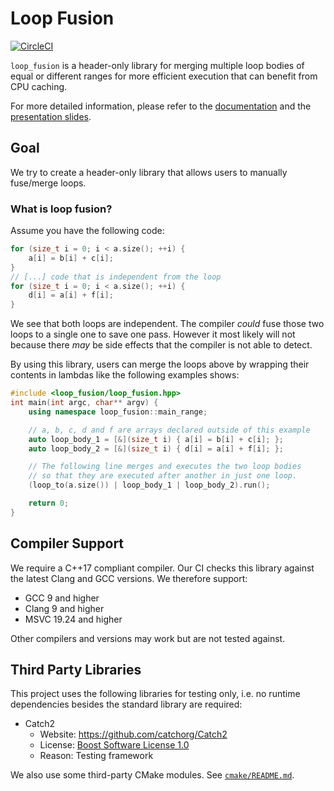 # Loop Fusion

[![CircleCI](https://circleci.com/gh/loop-fusion/loop-fusion.svg?style=svg)](https://circleci.com/gh/loop-fusion/loop-fusion)

`loop_fusion` is a header-only library for merging multiple loop bodies of equal or different ranges for more efficient execution that can benefit from CPU caching.

For more detailed information, please refer to the [documentation](docs/) and the [presentation slides](docs/LoopFusionPresentation.pdf).

## Goal
We try to create a header-only library that allows users to manually
fuse/merge loops.

### What is loop fusion?
Assume you have the following code:

```cpp
for (size_t i = 0; i < a.size(); ++i) {
    a[i] = b[i] + c[i];
}
// [...] code that is independent from the loop
for (size_t i = 0; i < a.size(); ++i) {
    d[i] = a[i] + f[i];
}
```

We see that both loops are independent. The compiler *could* fuse those two loops
to a single one to save one pass. However it most likely will not because there
*may* be side effects that the compiler is not able to detect.

By using this library, users can merge the loops above by wrapping their contents
in lambdas like the following examples shows:

```cpp
#include <loop_fusion/loop_fusion.hpp>
int main(int argc, char** argv) {
    using namespace loop_fusion::main_range;

    // a, b, c, d and f are arrays declared outside of this example
    auto loop_body_1 = [&](size_t i) { a[i] = b[i] + c[i]; };
    auto loop_body_2 = [&](size_t i) { d[i] = a[i] + f[i]; };

    // The following line merges and executes the two loop bodies
    // so that they are executed after another in just one loop.
    (loop_to(a.size()) | loop_body_1 | loop_body_2).run();

    return 0;
}
```


## Compiler Support
We require a C++17 compliant compiler. Our CI checks this library against the
latest Clang and GCC versions. We therefore support:

 - GCC 9 and higher
 - Clang 9 and higher
 - MSVC 19.24 and higher

Other compilers and versions may work but are not tested against.


## Third Party Libraries
This project uses the following libraries for testing only, i.e. no runtime
dependencies besides the standard library are required:

 - Catch2
   - Website: https://github.com/catchorg/Catch2
   - License: [Boost Software License 1.0](https://github.com/catchorg/Catch2/blob/master/LICENSE.txt)
   - Reason: Testing framework

We also use some third-party CMake modules. See [`cmake/README.md`](./cmake/README.md).
